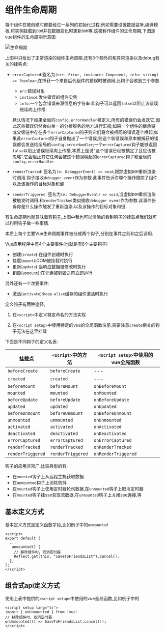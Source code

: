 # 组件生命周期

每个组件在被创建时都要经过一系列的初始化过程.例如需要设置数据监听,编译模板,将实例挂载到`DOM`并在数据变化时更新`DOM`等.这被称作组件的生命周期,下图是vue组件的生命周期示意图

![生命周期](../source/lifecycle.svg)

上图中只给出了正常渲染的组件生命周期,还有3个额外的和异常渲染以及debug有关的挂钩点:

+ `errorCaptured`:签名为`(err: Error, instance: Component, info: string) => ?boolean`,在捕获一个来自后代组件的错误时被调用.此钩子会收到三个参数
    + `err`:错误对象
    + `instance`:发生错误的组件实例
    + `info`:一个包含错误来源信息的字符串
    此钩子可以返回`false`以阻止该错误继续向上传播.

    默认情况下如果全局的`config.errorHandler`被定义,所有的错误仍会发送它,因此这些错误仍然会向单一的分析服务的地方进行汇报;如果一个组件的继承链或父级链中存在多个`errorCaptured`钩子则它们将会被相同的错误逐个唤起;如果此`errorCaptured`钩子自身抛出了一个错误,则这个新错误和原本被捕获的错误都会发送给全局的`config.errorHandler`;一个`errorCaptured`钩子能够返回`false`以阻止错误继续向上传播,本质上是说"这个错误已经被搞定了且应该被忽略".它会阻止其它任何会被这个错误唤起的`errorCaptured`钩子和全局的`config.errorHandler`

+ `renderTracked`: 签名为`(e: DebuggerEvent) => void`,跟踪虚拟`DOM`重新渲染时调用.钩子接收`debugger event`作为参数.此事件告诉你哪个操作跟踪了组件以及该操作的目标对象和键
+ `renderTriggered`: 签名为`(e: DebuggerEvent) => void`,当虚拟`DOM`重新渲染被触发时调用.和`renderTracked`类似接收`debugger event`作为参数.此事件告诉你是什么操作触发了重新渲染.以及该操作的目标对象和键.

有生命周期也就意味着有[钩子](https://v3.cn.vuejs.org/api/options-lifecycle-hooks.html#%E7%94%9F%E5%91%BD%E5%91%A8%E6%9C%9F%E9%92%A9%E5%AD%90),上图中我也可以清晰的看到钩子的挂载点我们就可以利用钩子做一些事情.

本质上每个主要Vue生命周期事件被分成两个钩子,分别在事件之前和之后调用.

Vue应用程序中有4个主要事件(也就是有8个主要钩子)

+ 创建(`create`):在组件创建时执行
+ 挂载(`mount`):DOM被挂载时执行
+ 更新(`update`):当响应数据被修改时执行
+ 销毁(`unmount`):在元素被销毁之前立即运行

另外还有一个次要事件:

+ 激活(`activate`):`keep-alive`缓存的组件激活时执行

定义钩子有两种途径,

1. 在`<script>`中定义特定命名的方法实现

2. 在`<script setup>`中使用特定的vue的全局函数注册.需要注意`create`相关的钩子无法在这里挂载

下面是不同钩子的定义名表:

| 挂载点            | `<script>`中的方法 | `<script setup>`中使用的vue全局函数 |
| ----------------- | ------------------ | ----------------------------------- |
| `beforeCreate`    | `beforeCreate`     | ---                                 |
| `created`         | `created`          | ---                                 |
| `beforeMount`     | `beforeMount`      | `onBeforeMount`                     |
| `mounted`         | `mounted`          | `onMounted`                         |
| `beforeUpdate`    | `beforeUpdate`     | `onBeforeUpdate`                    |
| `updated`         | `updated`          | `onUpdated`                         |
| `beforeUnmount`   | `beforeUnmount`    | `onBeforeUnmount`                   |
| `unmounted`       | `unmounted`        | `onUnmounted`                       |
| `activated`       | `activated`        | `onActivated`                       |
| `deactivated`     | `deactivated`      | `onDeactivated`                     |
| `errorCaptured`   | `errorCaptured`    | `onErrorCaptured`                   |
| `renderTracked`   | `renderTracked`    | `onRenderTracked`                   |
| `renderTriggered` | `renderTriggered`  | `onRenderTriggered`                 |

钩子的应用非常广,比较典型的有:

+ 在`mounted`钩子上从远程主机获取数据.
+ 在`unmounted`钩子上消除防抖
+ 在`mounted`钩子上使用定时器轮询数据,在`unmounted`钩子上取消定时器
+ 在`mounted`钩子挂sse获取流数据,在`unmounted`钩子上关闭sse连接,等

## 基本定义方式

基本定义方式是定义函数字段,比如例子中的`unmounted`

```vue
<script>
export default {
  ...
   unmounted() {
    // 移除组件时，取消定时器
    Reflect.get(this, "SaveToFriendsList").cancel();
  },
};
</script>
```

## 组合式api定义方式

使用上表中提供的`<script setup>`中使用的vue全局函数,比如例子中的

```vue
<script setup lang="ts">
import { onUnmounted } from 'vue'
// 移除组件时，取消定时器
onUnmounted(() => SaveToFriendsList.cancel());
</script>
```
